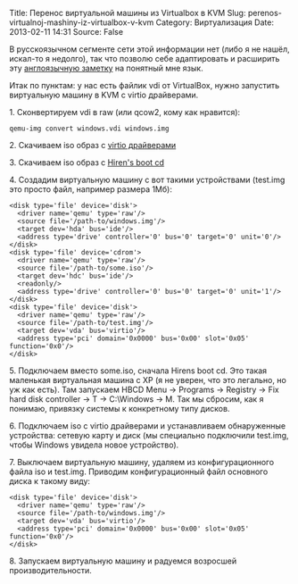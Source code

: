 Title: Перенос виртуальной машины из Virtualbox в KVM
Slug: perenos-virtualnoj-mashiny-iz-virtualbox-v-kvm
Category: Виртуализация
Date: 2013-02-11 14:31
Source: False

В русскоязычном сегменте сети этой информации нет (либо я не нашёл, искал-то я недолго), так что позволю себе адаптировать и расширить эту [англоязычную заметку](http://slashsda.blogspot.ru/2012/03/migrate-from-virtualbox-to-kvm.html) на понятный мне язык.

Итак по пунктам: у нас есть файлик vdi от VirtualBox, нужно запустить виртуальную машину в KVM с virtio драйверами.

1\. Сконвертируем vdi в raw (или qcow2, кому как нравится):

    qemu-img convert windows.vdi windows.img

2\. Скачиваем iso образ с [virtio драйверами](http://alt.fedoraproject.org/pub/alt/virtio-win/latest/images/bin/)

3\. Скачиваем iso образ с [Hiren's boot cd](http://www.hirensbootcd.org/download/)
    
4\. Создадим виртуальную машину с вот такими устройствами (test.img это просто файл, например размера 1Мб):

    <disk type='file' device='disk'>
      <driver name='qemu' type='raw'/>
      <source file='/path-to/windows.img'/>
      <target dev='hda' bus='ide'/>
      <address type='drive' controller='0' bus='0' target='0' unit='0'/>
    </disk>
    <disk type='file' device='cdrom'>
      <driver name='qemu' type='raw'/>
      <source file='/path-to/some.iso'/>
      <target dev='hdc' bus='ide'/>
      <readonly/>
      <address type='drive' controller='0' bus='0' target='0' unit='1'/>
    </disk>
    <disk type='file' device='disk'>
      <driver name='qemu' type='raw'/>
      <source file='/path-to/test.img'/>
      <target dev='vda' bus='virtio'/>
      <address type='pci' domain='0x0000' bus='0x00' slot='0x05' function='0x0'/>
    </disk>

5\. Подключаем вместо some.iso, сначала Hirens boot cd. Это такая маленькая виртуальная машина с XP (я не уверен, что это легально, но уж как есть). Там запускаем HBCD Menu -> Programs -> Registry -> Fix hard disk controller -> T -> C:\Windows -> M. Так мы сбросим, как я понимаю, привязку системы к конкретному типу дисков.

6\. Подключаем iso с virtio драйверами и устанавливаем обнаруженные устройства: сетевую карту и диск (мы специально подключили test.img, чтобы Windows увидела новое устройство).

7\. Выключаем виртуальную машину, удаляем из конфигурационного файла iso и test.img. Приводим конфигурационный файл основного диска к такому виду:

    <disk type='file' device='disk'>
      <driver name='qemu' type='raw'/>
      <source file='/path-to/windows.img'/>
      <target dev='vda' bus='virtio'/>
      <address type='pci' domain='0x0000' bus='0x00' slot='0x05' function='0x0'/>
    </disk>

8\. Запускаем виртуальную машину и радуемся возросшей производительности.
